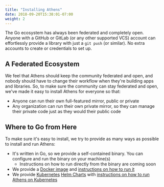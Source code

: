 ```yaml
---
title: "Installing Athens"
date: 2018-09-20T15:38:01-07:00
weight: 2
---
```


The Go ecosystem has always been federated and completely open. Anyone with a GitHub or GitLab (or any other supported VCS) account can effortlessly provide a library with just a `git push` (or similar). No extra accounts to create or credentials to set up.

## A Federated Ecosystem

We feel that Athens should keep the community federated and open, and nobody should have to change their workflow when they're building apps and libraries. So, to make sure the community can stay federated and open, we've made it easy to install Athens for everyone so that:

- Anyone can run their own full-featured mirror, public or private
- Any organization can run their own private mirror, so they can manage their private code just as they would their public code

## Where to Go from Here

To make sure it's easy to install, we try to provide as many ways as possible to install and run Athens:

- It's written in Go, so we provide a self-contained binary. You can configure and run the binary on your machine(s) 
    - Instructions on how to run directly from the binary are coming soon
- We provide a [Docker image](https://hub.docker.com/r/gomods/proxy/) and [instructions on how to run it](./shared-team-instance)
- We provide [Kubernetes](https://kubernetes.io) [Helm Charts](https://helm.sh) with [instructions on how to run Athens on Kubernetes](http://localhost:1313/install/install-on-kubernetes/)
